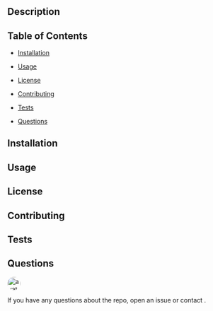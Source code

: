 
# 


## Description


## Table of Contents 

* [Installation](#installation)

* [Usage](#usage)

* [License](#license)

* [Contributing](#contributing)

* [Tests](#tests)

* [Questions](#questions)

## Installation


## Usage



## License

## Contributing



## Tests



## Questions

<img src="" alt="avatar" style="border-radius: 16px" width="30" />

If you have any questions about the repo, open an issue or contact [](https://api.github.com/users/).

